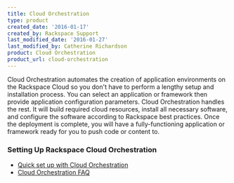 ```yaml
---
title: Cloud Orchestration
type: product
created_date: '2016-01-17'
created_by: Rackspace Support
last_modified_date: '2016-01-27'
last_modified_by: Catherine Richardson
product: Cloud Orchestration
product_url: cloud-orchestration
---
```


Cloud Orchestration automates the creation of application environments on the Rackspace Cloud so you don't have to perform a lengthy setup and installation process. You can select an application or framework then provide application configuration parameters. Cloud Orchestration handles the rest. It will build required cloud resources, install all necessary software, and configure the software according to Rackspace best practices. Once the deployment is complete, you will have a fully-functioning application or framework ready for you to push code or content to.


###  Setting Up Rackspace Cloud Orchestration

- [Quick set up with Cloud Orchestration](/how-to/quick-set-up-with-rackspace-cloud-orchestration)
- [Cloud Orchestration FAQ](/how-to/cloud-orchestration-faq)
